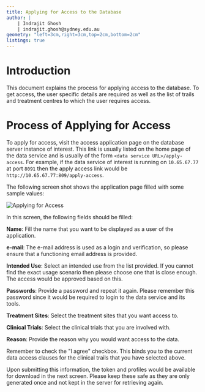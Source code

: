 ```yaml
---
title: Applying for Access to the Database
author: |
    | Indrajit Ghosh
    | indrajit.ghosh@sydney.edu.au
geometry: "left=3cm,right=3cm,top=2cm,bottom=2cm"
listings: true
---
```


# Introduction 
This document explains the process for applying access to the database. To get access, the user specific details are required as well as the list of trails and treatment centres to which the user requires access.

# Process of Applying for Access

To apply for access, visit the access application page on the database server instance of interest. This link is usually listed on the home page of the data service and is usually of the form `<data service URL>/apply-access`. For example, if the data service of interest is running on `10.65.67.77` at port `8091` then the apply access link would be `http://10.65.67.77:809/apply-access`.

The following screen shot shows the application page filled with some sample values: 

![Applying for Access](../docsrc/images/apply_access_token.png)

In this screen, the following fields should be filled:

__Name__: Fill the name that you want to be displayed as a user of the application.

__e-mail__: The e-mail address is used as a login and verification, so please ensure that a functioning email address is provided.

__Intended Use__: Select an intended use from the list provided. If you cannot find the exact usage scenario then please choose one that is close enough. The access would be approved based on this.

__Passwords__: Provide a password and repeat it again. Please remember this password since it would be required to login to the data service and its tools.

__Treatment Sites__: Select the treatment sites that you want access to.

__Clinical Trials__: Select the clinical trials that you are involved with.

__Reason__: Provide the reason why you would want access to the data.

Remember to check the "I agree" checkbox. This binds you to the current data access clauses for the clinical trails that you have selected above.

Upon submitting this information, the token and profiles would be available for download in the next screen. Please keep these safe as they are only generated once and not kept in the server for retrieving again.
